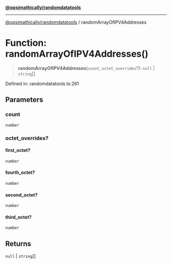 [**@opsimathically/randomdatatools**](../README.md)

***

[@opsimathically/randomdatatools](../README.md) / randomArrayOfIPV4Addresses

# Function: randomArrayOfIPV4Addresses()

> **randomArrayOfIPV4Addresses**(`count`, `octet_overrides`?): `null` \| `string`[]

Defined in: randomdatatools.ts:261

## Parameters

### count

`number`

### octet\_overrides?

#### first_octet?

`number`

#### fourth_octet?

`number`

#### second_octet?

`number`

#### third_octet?

`number`

## Returns

`null` \| `string`[]
